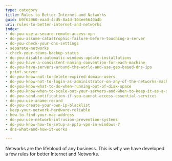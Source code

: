 ```yaml
---
type: category
title: Rules to Better Internet and Networks
guid: b9f62960-eaa3-4cd5-8a4d-104ee5640a4b
uri: rules-to-better-internet-and-networks
index:
- do-you-use-a-secure-remote-access-vpn
- do-you-assume-catastrophic-failure-before-touching-a-server
- do-you-check-your-dns-settings
- separate-networks
- check-your-teams-backup-status
- do-you-disable-automatic-windows-update-installations
- do-you-have-a-consistent-naming-convention-for-each-machine
- do-you-have-servers-around-the-world-and-use-geo-based-dns-ips
- print-server
- do-you-know-not-to-delete-expired-domain-users
- do-you-know-not-to-login-as-administrator-on-any-of-the-networks-machines
- do-you-know-what-to-do-when-running-out-of-disk-space
- do-you-know-when-to-scale-out-your-servers-and-when-to-keep-it-as-a-standalone-server
- do-you-send-notification-if-you-cannot-access-essential-services
- do-you-use-aname-record
- do-you-create-your-own-ip-blacklist
- keep-your-network-hardware-reliable
- how-to-find-your-mac-address
- do-you-use-network-intrusion-prevention-systems
- do-you-know-how-to-setup-a-pptp-vpn-in-windows-7
- dns-what-and-how-it-works

---
```

Networks are the lifeblood of any business. This is why we have developed a few rules for better Internet and Networks.

